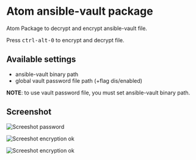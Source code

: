 # Atom ansible-vault package

Atom Package to decrypt and encrypt ansible-vault file.

Press <kbd>ctrl-alt-0</kbd> to encrypt and decrypt file.

## Available settings

* ansible-vault binary path
* global vault password file path (+flag dis/enabled)

**NOTE**: to use vault password file, you must set ansible-vault binary path.


## Screenshot 
![Screeshot password](https://github.com/sydro/atom-ansible-vault/raw/master/images/screenshot-password.png)

![Screeshot encryption ok](https://github.com/sydro/atom-ansible-vault/raw/master/images/screenshot-encryption.png)

![Screeshot encryption ok](https://github.com/sydro/atom-ansible-vault/raw/master/images/screenshot-settings.png)
